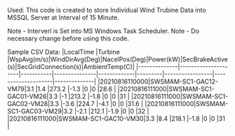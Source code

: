 
Used: This code is created to store Individual Wind Trubine Data into MSSQL Server at Interval of 15 Minute.

Note - Interverl is Set into MS Windows Task Scheduler.
Note - Do necessary change before using this code.

Sample CSV Data:
|LocalTime     |Turbine              |WspAvg(m/s)|WindDirAvg(Deg)|NacelPos(Deg)|Power(kW)|SecBrakeActive(s)|SecGridConnection(s)|AmbientTemp(C)|
|--------------|---------------------|-----------|---------------|-------------|---------|-----------------|--------------------|--------------|
|20210816110000|SWSMAM-SC1-GAC12-VM79|3.1        |1.4            |273.2        |-1.3     |0                |0                   |28.6          |
|20210816111000|SWSMAM-SC1-GAC01-VM26|3.3        |-1             |213.2        |-1.8     |0                |0                   |31            |
|20210816111000|SWSMAM-SC1-GAC02-VM28|3.3        |-3.6           |224.7        |-4.1     |0                |0                   |31.6          |
|20210816111000|SWSMAM-SC1-GAC03-VM29|3.2        |-2.1           |212.1        |-1.9     |0                |0                   |32            |
|20210816111000|SWSMAM-SC1-GAC10-VM30|3.3        |8.4            |218.1        |-1.8     |0                |0                   |31            |
